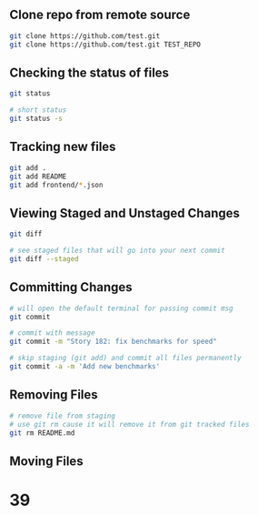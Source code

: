## Clone repo from remote source
```bash
git clone https://github.com/test.git
git clone https://github.com/test.git TEST_REPO
```

## Checking the status of files
```bash
git status

# short status
git status -s 
```

##  Tracking new files
```bash
git add .
git add README
git add frontend/*.json
```

## Viewing Staged and Unstaged Changes
```bash
git diff 

# see staged files that will go into your next commit
git diff --staged 
```

## Committing Changes
```bash
# will open the default terminal for passing commit msg
git commit

# commit with message
git commit -m "Story 182: fix benchmarks for speed"

# skip staging (git add) and commit all files permanently
git commit -a -m 'Add new benchmarks'
```

## Removing Files
```bash
# remove file from staging
# use git rm cause it will remove it from git tracked files
git rm README.md
```

## Moving Files

# 39